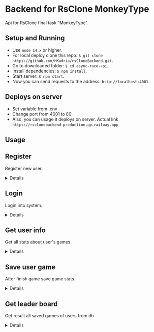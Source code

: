 # Backend for RsClone MonkeyType

Api for RsClone final task "MonkeyType".

## Setup and Running

- Use `node 14.x` or higher.
- For local deploy clone this repo: `$ git clone https://github.com/HKudria/rsCloneBackend.git`.
- Go to downloaded folder: `$ cd async-race-api`.
- Install dependencies: `$ npm install`.
- Start server: `$ npm start`.
- Now you can send requests to the address: `http://localhost:4001`.

## Deploys on server

- Set variable from .env
- Change port from 4001 to 80
- Also, you can usage it deploys on server. Actual link `https://rsclonebackend-production.up.railway.app`

## Usage

**Register**
----
Register new user.

<details>

* **URL**

  /register

* **Method:**

  `POST`

* **Headers:**

  None

* **Data Params**

    ```json
          {
            "first_name": "String",
            "last_name": "String",
            "email": "String",
            "password": "String"
          }
   ```
 

* **Success Response:**

    * **Code:** 200 OK <br />
      **Content:**
      ```json
          "success"
      ```

* **Error Response:**

    * **Code:** 409 conflict <br />
      **Content:**
       ```json
           {
              "error": "errors.allFieldRequired"
           }
       ```
      **Description:**  Not all field was sent  

    * **Code:** 409 conflict <br />
      **Content:**
        ```json
         {
           "error": "errors.userExist"
         }
       ```
      **Description:** User with sent email is exit

</details>

**Login**
----
Login into system.

<details>

* **URL**

  /login

* **Method:**

  `POST`

* **Headers:**

  None

* **Data Params**

    ```json
          {
            "email": "String",
            "password": "String"
          }
   ```


* **Success Response:**

    * **Code:** 200 OK <br />
      **Content:**
      ```json
          {
            "fName": "String",
            "lName": "String",
            "email": "String",
            "id": "String"
          }
      ```

* **Error Response:**

    * **Code:** 409 conflict <br />
      **Content:**
       ```json
           {
              "error": "errors.allFieldRequired"
           }
       ```
      **Description:**  Not all field was sent

    * **Code:** 403 invalid <br />
      **Content:**
        ```json
         {
           "error": "errors.invalidCredential"
         }
       ```
      **Description:** Token incorrect

</details>

**Get user info**
----
Get all stats about user's games.

<details>

* **URL**

  /userData

* **Method:**

  `GET`

* **Headers:**

  ```[ x-access-token: JWTToken ]```

* **Data Params**

    None

* **Success Response:**

    * **Code:** 200 OK <br />
      **Content:**
      ```json
        [
            { 
              "_id":"string",
              "email":"string",
              "startTime":"number",
              "endTime":"number",
              "length":"number",
              "errorChar":"number",
              "correctChar":"number",
              "text":"string",
              "currIndex":"number",
              "time":"number",
              "fullName":"string",
              "date": "string",
              "percent": "number"
            },
            {
              "..." : "..."
            }
        ]
      ```

* **Error Response:**

    * **Code:** 403 invalid <br />
      **Content:**
       ```json
           {
              "error": "errors.empty"
           }
       ```
      **Description:**  Token wasn't sent

    * **Code:** 403 invalid <br />
      **Content:**
        ```json
         {
           "error": "errors.invalidCredential"
         }
       ```
      **Description:** Token incorrect

</details>

**Save user game**
----
After finish game save game stats.

<details>

* **URL**

  /saveUserResult

* **Method:**

  `POST`

* **Headers:**

  ```[ x-access-token: JWTToken ]```

* **Data Params**

    ```json
        {          
              "startTime":"number",
              "endTime":"number",
              "length":"number",
              "errorChar":"number",
              "correctChar":"number",
              "text":"string",
              "currIndex":"number",
              "time":"number",
              "percent": "number"
        }
   ```

* **Success Response:**

    * **Code:** 200 OK <br />
      **Content:**
      ```json
            { 
              "message": "saved"
            }
      ```

* **Error Response:**

    * **Code:** 403 invalid <br />
      **Content:**
       ```json
           {
              "error": "errors.empty"
           }
       ```
      **Description:**  Token wasn't sent

    * **Code:** 403 invalid <br />
      **Content:**
        ```json
         {
           "error": "errors.invalidCredential"
         }
       ```
      **Description:** Token incorrect

    * **Code:** 409 conflict <br />
      **Content:**
        ```json
         {
            "error": "errors.allFieldRequired"
         }
      ```
      **Description:**  Not all field was sent

    * **Code:** 409 invalid <br />
      **Content:**
        ```json
         {
           "error": "errors.userNotFound"
         }
       ```
      **Description:** User with this email and token not found

</details>

**Get leader board**
----
Get result all saved games of users from db

<details>

* **URL**

  /getLeaders

* **Method:**

  `GET`

* **Headers:**

  None

* **Data Params**

  None

* **Success Response:**

    * **Code:** 200 OK <br />
      **Content:**
     ```json
           [
            {
              "_id": "string",
              "email":"string",
              "result_time":"number",
              "correct_input":"number",
              "incorrect_input":"number",
              "text":"string",
              "timer":"number",
              "timer_percent":"number",
              "full_name":"string",
              "date": "string",
              "percent": "number"
            },
            {
              "..." : "..."
            }
           ]
    ```

* **Error Response:**

    * **Code:** 409 invalid <br />
      **Content:**
        ```json
         {
           "error": "errors.noData"
         }
       ```
      **Description:** No saved games in DB

</details>